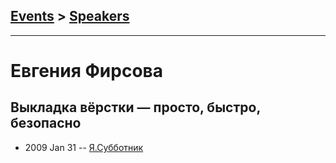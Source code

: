 ## [Events](../README.md) > [Speakers](../speakers.md)
---

# Евгения Фирсова

## Выкладка вёрстки — просто, быстро, безопасно
- 2009 Jan 31 -- [Я.Субботник](https://events.yandex.ru/lib/talks/502/)    
